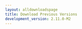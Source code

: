 ```yaml
---
layout: alldownloadspage
title: Download Previous Versions
development_version: 2.11.0-M2
---
```


<!-- This page should be auto-generated -->

